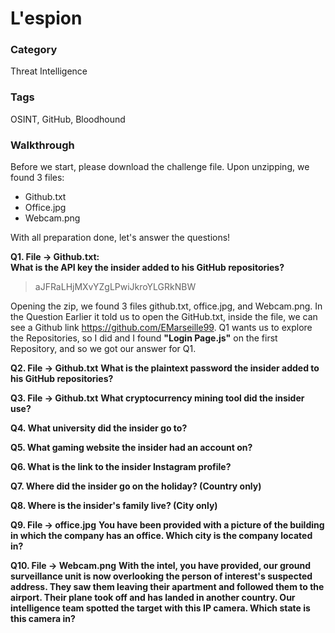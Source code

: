 # L'espion

### Category
Threat Intelligence

### Tags
OSINT, GitHub, Bloodhound

### Walkthrough

Before we start, please download the challenge file. Upon unzipping, we found 3 files:
- Github.txt
- Office.jpg
- Webcam.png

With all preparation done, let's answer the questions!  

**Q1. File -> Github.txt:**   
**What is the API key the insider added to his GitHub repositories?**  

> aJFRaLHjMXvYZgLPwiJkroYLGRkNBW<br>

Opening the zip, we found 3 files github.txt, office.jpg, and Webcam.png. In the Question Earlier it told us to open the GitHub.txt, inside the file, we can see a Github link https://github.com/EMarseille99. Q1 wants us to explore the Repositories, so I did and I found **"Login Page.js"** on the first Repository, and so we got our answer for Q1.<br>


**Q2. File -> Github.txt**
**What is the plaintext password the insider added to his GitHub repositories?**



**Q3. File -> Github.txt**
**What cryptocurrency mining tool did the insider use?**

**Q4. What university did the insider go to?**

**Q5. What gaming website the insider had an account on?**

**Q6. What is the link to the insider Instagram profile?**

**Q7. Where did the insider go on the holiday? (Country only)**

**Q8. Where is the insider's family live? (City only)**

**Q9. File -> office.jpg**
**You have been provided with a picture of the building in which the company has an office. Which city is the company located in?**

**Q10. File -> Webcam.png**
**With the intel, you have provided, our ground surveillance unit is now overlooking the person of interest's suspected address. They saw them leaving their apartment and followed them to the airport. Their plane took off and has landed in another country. Our intelligence team spotted the target with this IP camera. Which state is this camera in?**